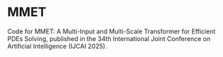 # MMET
Code for MMET: A Multi-Input and Multi-Scale Transformer for Efficient PDEs Solving, published in the 34th International Joint Conference on Artificial Intelligence (IJCAI 2025).
